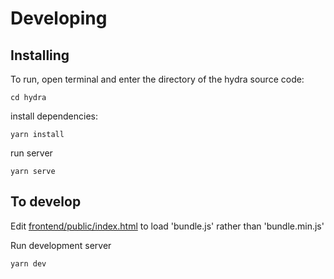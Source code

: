 # Developing

## Installing

To run, open terminal and enter the directory of the hydra source code:
```
cd hydra
```
install dependencies:
```
yarn install
```
run server
```
yarn serve
```

## To develop
Edit [frontend/public/index.html](frontend/public/index.html) to load 'bundle.js' rather than 'bundle.min.js'

Run development server
```
yarn dev
```

